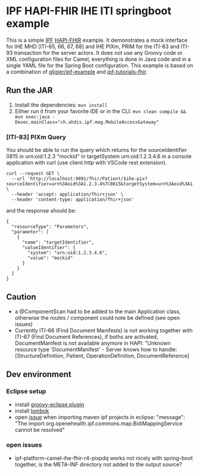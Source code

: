 # IPF HAPI-FHIR IHE ITI springboot example 

This is a simple [IPF](https://oehf.github.io/ipf/) [HAPI-FHIR](https://hapifhir.io/) example. It demonstrates a mock interface for IHE MHD [ITI-65, 66, 67, 68] and IHE PIXm, PRIM for the ITI-83 and ITI-93 transaction for the server actors. It does not use any Groovy code or XML configuration files for Camel, everything is done in Java code and in a single YAML file for the Spring Boot configuration. This example is based on a combination of [qligier/ipf-example](https://github.com/qligier/ipf-example) and [ipf-tutorials-fhir](https://github.com/oehf/ipf/tree/master/tutorials/fhir). 


## Run the JAR

1. Install the dependencies: `mvn install`
2. Either run it from your favorite IDE or in the CLI: `mvn clean compile && mvn exec:java -Dexec.mainClass="ch.ahdis.ipf.mag.MobileAccessGateway"`

### [ITI-83] PIXm Query
You should be able to run the query which returns for the sourceIdentifier 0815 in urn:oid:1.2.3 "mockid" in targetSystem urn:oid:1.2.3.4.6 in a console application with curl (use client.http with VSCode rest extension).

```
curl --request GET \
  --url 'http://localhost:9091/fhir/Patient/$ihe-pix?sourceIdentifier=urn%3Aoid%3A1.2.3.4%7C0815&targetSystem=urn%3Aoid%3A1.2.3.4.6' \
  --header 'accept: application/fhir+json' \
  --header 'content-type: application/fhir+json' 
```

and the response should be:

```
{
  "resourceType": "Parameters",
  "parameter": [
    {
      "name": "targetIdentifier",
      "valueIdentifier": {
        "system": "urn:oid:1.2.3.4.6",
        "value": "mockid"
      }
    }
  ]
}

```


## Caution
- a @ComponentScan had to be added to the main Application class, otherwise the routes / component could note  be defined (see open issues)
- Currently ITI-66 (Find Document Manifests) is not working together with ITI-67 (Find Document References), if boths are activated, DocumentManifest is not available anymore in HAPI: "Unknown resource type 'DocumentManifest' - Server knows how to handle: [StructureDefinition, Patient, OperationDefinition, DocumentReference]

## Dev environment


### Eclipse setup
- install [groovy-eclipse plugin](https://github.com/groovy/groovy-eclipse)
- install [lombok](https://projectlombok.org/setup/eclipse)
- open [issue](https://groups.google.com/forum/?utm_medium=email&utm_source=footer#!msg/ipf-dev/DBDXZv3kfHE/hcg62rElBAAJ) when importing maven ipf projects in eclipse: "message": "The import org.openehealth.ipf.commons.map.BidiMappingService cannot be resolved" 

### open issues
- ipf-platform-camel-ihe-fhir-r4-pixpdq works not nicely with spring-boot together, is the META-INF directory not added to the output source?